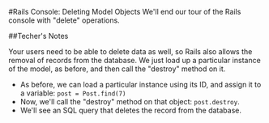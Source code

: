 #Rails Console: Deleting Model Objects
We'll end our tour of the Rails console with "delete" operations.

##Techer's Notes

Your users need to be able to delete data as well, so Rails also allows the removal of records from the database. We just load up a particular instance of the model, as before, and then call the "destroy" method on it.

   * As before, we can load a particular instance using its ID, and assign it to a variable: `post = Post.find(7)`
   * Now, we'll call the "destroy" method on that object: `post.destroy`.
   * We'll see an SQL query that deletes the record from the database.
